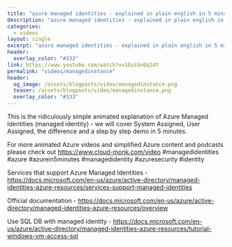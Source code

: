 ```yaml
---
title: "azure managed identities - explained in plain english in 5 mins with a step by step demo"
description: "azure managed identities - explained in plain english in 5 mins with a step by step demo"
categories:
  - videos
layout: single
excerpt: "azure managed identities - explained in plain english in 5 mins with a step by step demo"
header:
  overlay_color: "#333"
link: https://www.youtube.com/watch?v=1EoiGnQq14Y
permalink: "videos/managedinstance"
header:
  og_image: /assets/blogposts/video/managedinstance.png
  teaser: /assets/blogposts/video/managedinstance.png
  overlay_color: "#333"
---
```


This is the ridiculously simple animated explanation of Azure Managed Identities (managed identity) - we will cover System Assigned, User Assigned, the difference and a step by step demo in 5 minutes. 

For more animated Azure videos and simplified Azure content and podcasts please check out https://www.cloud-monk.com/video #managedidentities #azure #azurein5minutes #managedidentity #azuresecurity #identity

Services that support Azure Managed Identities - https://docs.microsoft.com/en-us/azure/active-directory/managed-identities-azure-resources/services-support-managed-identities 

Official documentation - https://docs.microsoft.com/en-us/azure/active-directory/managed-identities-azure-resources/overview

Use SQL DB with managed identity - https://docs.microsoft.com/en-us/azure/active-directory/managed-identities-azure-resources/tutorial-windows-vm-access-sql
